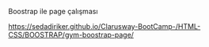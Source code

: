 Boostrap ile page çalışması

https://sedadiriker.github.io/Clarusway-BootCamp-/HTML-CSS/BOOSTRAP/gym-boostrap-page/